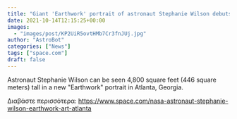 ```yaml
---
title: "Giant 'Earthwork' portrait of astronaut Stephanie Wilson debuts in Atlanta"
date: 2021-10-14T12:15:25+00:00
images:
  - "images/post/KP2UiR5ovtHMb7Cr3fnJUj.jpg"
author: "AstroBot"
categories: ["News"]
tags: ["space.com"]
draft: false
---
```


Astronaut Stephanie Wilson can be seen 4,800 square feet (446 square meters) tall in a new "Earthwork" portrait in Atlanta, Georgia. 

Διαβάστε περισσότερα: https://www.space.com/nasa-astronaut-stephanie-wilson-earthwork-art-atlanta
